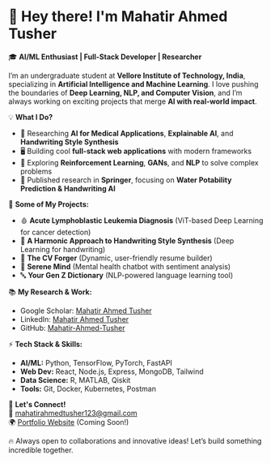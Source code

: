 # 👋 Hey there! I'm Mahatir Ahmed Tusher 

🎓 **AI/ML Enthusiast | Full-Stack Developer | Researcher**  

I’m an undergraduate student at **Vellore Institute of Technology, India**, specializing in **Artificial Intelligence and Machine Learning**. I love pushing the boundaries of **Deep Learning, NLP, and Computer Vision**, and I’m always working on exciting projects that merge **AI with real-world impact**.  

💡 **What I Do?**  
- 🚀 Researching **AI for Medical Applications**, **Explainable AI**, and **Handwriting Style Synthesis**  
- 🖥️ Building cool **full-stack web applications** with modern frameworks  
- 🧠 Exploring **Reinforcement Learning**, **GANs**, and **NLP** to solve complex problems  
- 📄 Published research in **Springer**, focusing on **Water Potability Prediction & Handwriting AI**  

🔭 **Some of My Projects:**  
- 🩸 **Acute Lymphoblastic Leukemia Diagnosis** (ViT-based Deep Learning for cancer detection)  
- 🎨 **A Harmonic Approach to Handwriting Style Synthesis** (Deep Learning for handwriting)  
- 📝 **The CV Forger** (Dynamic, user-friendly resume builder)  
- 🧘 **Serene Mind** (Mental health chatbot with sentiment analysis)  
- 🔤 **Your Gen Z Dictionary** (NLP-powered language learning tool)  

📚 **My Research & Work:**  
- Google Scholar: [Mahatir Ahmed Tusher](https://scholar.google.com/citations?user=k8hhhx4AAAAJ&hl=en)  
- LinkedIn: [Mahatir Ahmed Tusher](https://in.linkedin.com/in/mahatir-ahmed-tusher-5a5524257)  
- GitHub: [Mahatir-Ahmed-Tusher](https://github.com/Mahatir-Ahmed-Tusher)  

⚡ **Tech Stack & Skills:**  
- **AI/ML:** Python, TensorFlow, PyTorch, FastAPI  
- **Web Dev:** React, Node.js, Express, MongoDB, Tailwind  
- **Data Science:** R, MATLAB, Qiskit  
- **Tools:** Git, Docker, Kubernetes, Postman  

🤝 **Let's Connect!**  
📧 mahatirahmedtusher123@gmail.com  
🌍 [Portfolio Website](https://mahatirtusher.com) (Coming Soon!)  

🔥 Always open to collaborations and innovative ideas! Let’s build something incredible together.  
